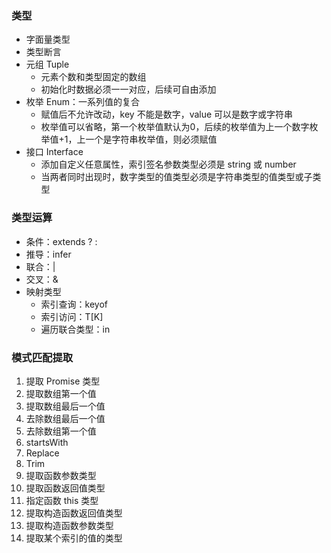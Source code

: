 <!-- # Typescript -->

### 类型

- 字面量类型
- 类型断言
- 元组 Tuple
  - 元素个数和类型固定的数组
  - 初始化时数据必须一一对应，后续可自由添加
- 枚举 Enum：一系列值的复合
  - 赋值后不允许改动，key 不能是数字，value 可以是数字或字符串
  - 枚举值可以省略，第一个枚举值默认为0，后续的枚举值为上一个数字枚举值+1，上一个是字符串枚举值，则必须赋值
- 接口 Interface
  - 添加自定义任意属性，索引签名参数类型必须是 string 或 number
  - 当两者同时出现时，数字类型的值类型必须是字符串类型的值类型或子类型

### 类型运算

- 条件：extends ? :
- 推导：infer
- 联合：|
- 交叉：&
- 映射类型
  - 索引查询：keyof
  - 索引访问：T[K]
  - 遍历联合类型：in

### 模式匹配提取

1. 提取 Promise 类型
2. 提取数组第一个值
3. 提取数组最后一个值
4. 去除数组最后一个值
5. 去除数组第一个值
6. startsWith
7. Replace
8. Trim
9. 提取函数参数类型
10. 提取函数返回值类型
11. 指定函数 this 类型
12. 提取构造函数返回值类型
13. 提取构造函数参数类型
14. 提取某个索引的值的类型
